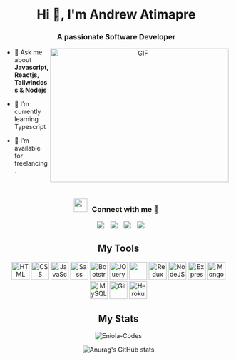 <h1 align="center">Hi 👋, I'm Andrew Atimapre</h1>
<h3 align="center">A passionate Software Developer</h3>

<a target="_blank" align="center">
  <img align="right" top="500" height="300" width="400" alt="GIF" src="https://media.giphy.com/media/SWoSkN6DxTszqIKEqv/giphy.gif">
</a>

- 💬 Ask me about **Javascript, Reactjs, Tailwindcss & Nodejs**

- 🌱 I’m currently learning Typescript <a href="#" target="blank"></a>

- 🤝 I’m available for freelancing.

<!-- - 📝 I regularly write articles on [https://dev.to/dev_aandrew](https://dev.to/dev_aandrew) -->

<br/>
<h3 align="center" > <img src="https://media.giphy.com/media/iY8CRBdQXODJSCERIr/giphy.gif" width="30" height="30" style="margin-right: 10px;">Connect with me 🤝 </h3>

<p align="center">

 <div align="center"  class="icons-social" style="margin-left: 10px;">
        <a style="margin-left: 10px;"  target="_blank" href="https://www.linkedin.com/in/andrew-atimapre/">
			<img src="https://img.icons8.com/doodle/40/000000/linkedin--v2.png"></a>
	   <a style="margin-left: 10px;" target="_blank" href="https://dev.to/aandrew_dev">
					<img src="https://img.icons8.com/windows/32/000000/dev.png"></a>
        <a style="margin-left: 10px;" target="_blank" href="https://d2fltix0v2e0sb.cloudfront.net/dev-black.png">
			<img src="https://img.icons8.com/doodle/40/000000/instagram-new--v2.png"></a>
		<a style="margin-left: 10px;" target="_blank" href="https://twitter.com/aandrew_dev">
			<img src="https://img.icons8.com/doodle/1x/twitter-squared--v2.png" ></a>
		


</p>

<h2> My Tools </h2>
<p align="center">
  <img src="https://cdn.jsdelivr.net/gh/devicons/devicon/icons/html5/html5-original.svg" alt="HTML" height="40" width="40" />
  <img src="https://cdn.jsdelivr.net/gh/devicons/devicon/icons/css3/css3-original.svg" alt="CSS" height="40" width="40"/>
  <img src="https://cdn.jsdelivr.net/gh/devicons/devicon/icons/javascript/javascript-original.svg" alt="JavaScript" height="40" width="40"/>
  <!-- <img src="https://cdn.jsdelivr.net/gh/devicons/devicon/icons/typescript/typescript-original.svg" alt="TypeScript" height="40" width="40"/> -->
  <img src="https://cdn.jsdelivr.net/gh/devicons/devicon/icons/sass/sass-original.svg" alt="Sass" height="40" width="40"/>
  <img src="https://cdn.jsdelivr.net/gh/devicons/devicon/icons/bootstrap/bootstrap-original.svg" alt="Bootstrap" height="40" width="40"/>
   <img src="https://cdn.jsdelivr.net/gh/devicons/devicon/icons/jquery/jquery-original.svg" alt="JQuery" height="40" width="40"/>
  <img src="https://cdn.jsdelivr.net/gh/devicons/devicon/icons/react/react-original.svg" ait="React" height="40" width="40" />
  <img src="https://cdn.jsdelivr.net/gh/devicons/devicon/icons/redux/redux-original.svg" alt="Redux" height="40" width="40"/>
  <!-- <img src="https://cdn.jsdelivr.net/gh/devicons/devicon/icons/nextjs/nextjs-original.svg" alt="NextJS" height="40" width="40" /> -->
  <img src="https://cdn.jsdelivr.net/gh/devicons/devicon/icons/nodejs/nodejs-plain.svg" alt="NodeJS" height="40" width="40" />
  <img src="https://cdn.jsdelivr.net/gh/devicons/devicon/icons/express/express-original.svg" alt="ExpressJS" height="40" width="40" />
  <img src="https://cdn.jsdelivr.net/gh/devicons/devicon/icons/mongodb/mongodb-original.svg" alt="MongoDB" height="40" width="40" />
  <img src="https://cdn.jsdelivr.net/gh/devicons/devicon/icons/mysql/mysql-original-wordmark.svg" alt="MySQL" height="40" width="40" />      
  <img src="https://cdn.jsdelivr.net/gh/devicons/devicon/icons/git/git-original.svg" alt="Git" height="40" width="40"/>
  <img src="https://cdn.jsdelivr.net/gh/devicons/devicon/icons/heroku/heroku-original.svg" alt="Heroku" height="40" width="40"/>
               
</p>

<h2> My Stats </h2>
<p><img align="center" src="https://github-readme-streak-stats.herokuapp.com/?user=atimapreandrew&" alt="Eniola-Codes" /></p>

![Anurag's GitHub stats](https://github-readme-stats.vercel.app/api?username=atimapreandrew)


<!-- ### Blog posts -->

<!-- BLOG-POST-LIST:START -->

<!-- - [](https://dev.to/dev_aandrew) -->

<!-- BLOG-POST-LIST:END -->
